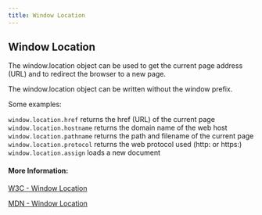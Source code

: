 ```yaml
---
title: Window Location
---
```

## Window Location

The window.location object can be used to get the current page address (URL) and to redirect the browser to a new page.


The window.location object can be written without the window prefix.

Some examples:

`window.location.href` returns the href (URL) of the current page
`window.location.hostname` returns the domain name of the web host
`window.location.pathname` returns the path and filename of the current page
`window.location.protocol` returns the web protocol used (http: or https:)
`window.location.assign` loads a new document

#### More Information:

[W3C - Window Location](https://www.w3schools.com/js/js_window_location.asp)

[MDN - Window Location](https://developer.mozilla.org/pt-BR/docs/Web/API/Window/location)
